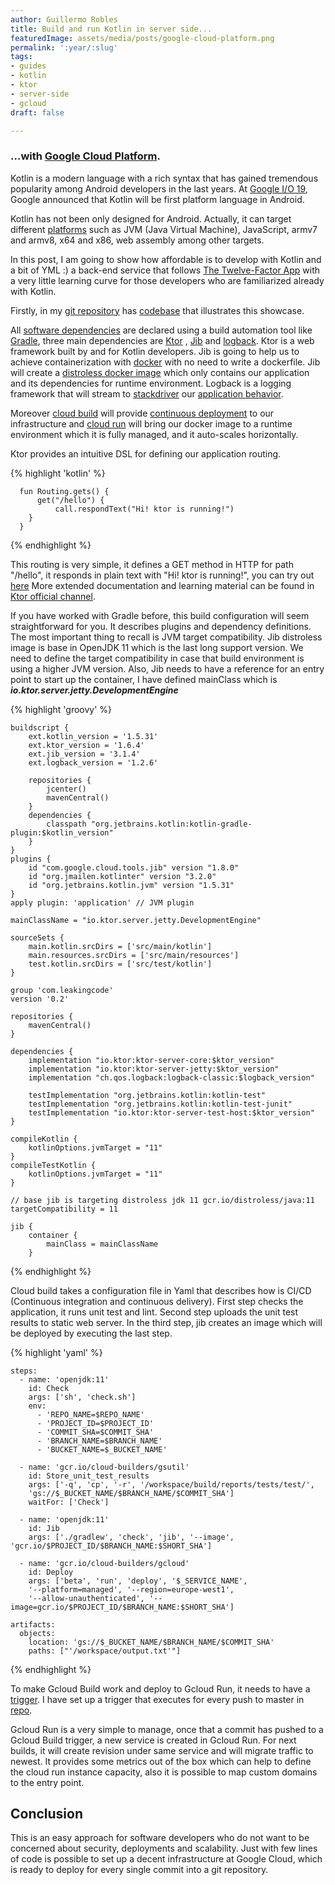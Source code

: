 ```yaml
---
author: Guillermo Robles 
title: Build and run Kotlin in server side...
featuredImage: assets/media/posts/google-cloud-platform.png
permalink: ':year/:slug'
tags:
- guides
- kotlin
- ktor
- server-side
- gcloud
draft: false

---
```


### ...with [Google Cloud Platform](https://cloud.google.com/).

Kotlin is a modern language with a rich syntax that has gained tremendous popularity among Android developers in the
last years. At [Google I/O 19](https://developer.android.com/kotlin/first), Google announced that Kotlin will be first
platform language in Android.

Kotlin has not been only designed for Android. Actually, it can target
different [platforms](https://kotlinlang.org/docs/reference/mpp-supported-platforms.html)
such as JVM (Java Virtual Machine), JavaScript, armv7 and armv8, x64 and x86, web assembly among other targets.

In this post, I am going to show how affordable is to develop with Kotlin and a bit of YML :) a back-end service that
follows [The Twelve-Factor App](https://12factor.net) with a very little learning curve for those developers who are
familiarized already with Kotlin.

Firstly, in my [git repository](https://github.com/guillerDev/gcloudrundemo)
has [codebase](https://12factor.net/codebase) that illustrates this showcase.

All [software dependencies](https://12factor.net/dependencies) are declared using a build automation tool
like [Gradle](https://gradle.org/), three main dependencies are [Ktor](https://ktor.io/)
, [Jib](https://github.com/GoogleContainerTools/jib) and
[logback](http://logback.qos.ch/). Ktor is a web framework built by and for Kotlin developers. Jib is going to help us
to achieve containerization with [docker](https://www.docker.com/) with no need to write a dockerfile. Jib will create
a [distroless docker image](https://github.com/GoogleContainerTools/distroless)
which only contains our application and its dependencies for runtime environment. Logback is a logging framework that
will stream to [stackdriver](https://cloud.google.com/products/operations)
our [application behavior](https://12factor.net/logs).

Moreover [cloud build](https://cloud.google.com/cloud-build/) will provide
[continuous deployment](https://12factor.net/build-release-run) to our infrastructure and
[cloud run](https://cloud.google.com/run/) will bring our docker image to a runtime environment which it is fully
managed, and it auto-scales horizontally.

Ktor provides an intuitive DSL for defining our application routing.

{% highlight 'kotlin' %}

      fun Routing.gets() {
          get("/hello") {
              call.respondText("Hi! ktor is running!")
        }
      }

{% endhighlight %}

This routing is very simple, it defines a GET method in HTTP for path "/hello", it responds in plain text with
"Hi! ktor is running!", you can try out [here](https://ktor-t4xwpg5bfq-ew.a.run.app/hello) More extended documentation
and learning material can be found in [Ktor official channel](https://ktor.io/learn/).

If you have worked with Gradle before, this build configuration will seem straightforward for you. It describes plugins
and dependency definitions. The most important thing to recall is JVM target compatibility. Jib distroless image is base
in OpenJDK 11 which is the last long support version. We need to define the target compatibility in case that build
environment is using a higher JVM version. Also, Jib needs to have a reference for an entry point to start up the
container, I have defined mainClass which is ***io.ktor.server.jetty.DevelopmentEngine***

{% highlight 'groovy' %}

    buildscript {
        ext.kotlin_version = '1.5.31'
        ext.ktor_version = '1.6.4'
        ext.jib_version = '3.1.4'
        ext.logback_version = '1.2.6'

        repositories {
            jcenter()
            mavenCentral()
        }
        dependencies {
            classpath "org.jetbrains.kotlin:kotlin-gradle-plugin:$kotlin_version"
        }
    }
    plugins {
        id "com.google.cloud.tools.jib" version "1.8.0"
        id "org.jmailen.kotlinter" version "3.2.0"
        id "org.jetbrains.kotlin.jvm" version "1.5.31"
    }
    apply plugin: 'application' // JVM plugin

    mainClassName = "io.ktor.server.jetty.DevelopmentEngine"

    sourceSets {
        main.kotlin.srcDirs = ['src/main/kotlin']
        main.resources.srcDirs = ['src/main/resources']
        test.kotlin.srcDirs = ['src/test/kotlin']
    }

    group 'com.leakingcode'
    version '0.2'

    repositories {
        mavenCentral()
    }

    dependencies {
        implementation "io.ktor:ktor-server-core:$ktor_version"
        implementation "io.ktor:ktor-server-jetty:$ktor_version"
        implementation "ch.qos.logback:logback-classic:$logback_version"

        testImplementation "org.jetbrains.kotlin:kotlin-test"
        testImplementation "org.jetbrains.kotlin:kotlin-test-junit"
        testImplementation "io.ktor:ktor-server-test-host:$ktor_version"
    }

    compileKotlin {
        kotlinOptions.jvmTarget = "11"
    }
    compileTestKotlin {
        kotlinOptions.jvmTarget = "11"
    }

    // base jib is targeting distroless jdk 11 gcr.io/distroless/java:11
    targetCompatibility = 11

    jib {
        container {
            mainClass = mainClassName
        }

{% endhighlight %}

Cloud build takes a configuration file in Yaml that describes how is CI/CD (Continuous integration and continuous
delivery). First step checks the application, it runs unit test and lint. Second step uploads the unit test results to
static web server. In the third step, jib creates an image which will be deployed by executing the last step.

{% highlight 'yaml' %}

    steps:
      - name: 'openjdk:11'
        id: Check
        args: ['sh', 'check.sh']
        env:
          - 'REPO_NAME=$REPO_NAME'
          - 'PROJECT_ID=$PROJECT_ID'
          - 'COMMIT_SHA=$COMMIT_SHA'
          - 'BRANCH_NAME=$BRANCH_NAME'
          - 'BUCKET_NAME=$_BUCKET_NAME'
    
      - name: 'gcr.io/cloud-builders/gsutil'
        id: Store_unit_test_results
        args: ['-q', 'cp', '-r', '/workspace/build/reports/tests/test/',
        'gs://$_BUCKET_NAME/$BRANCH_NAME/$COMMIT_SHA']
        waitFor: ['Check']
    
      - name: 'openjdk:11'
        id: Jib
        args: ['./gradlew', 'check', 'jib', '--image', 'gcr.io/$PROJECT_ID/$BRANCH_NAME:$SHORT_SHA']
    
      - name: 'gcr.io/cloud-builders/gcloud'
        id: Deploy
        args: ['beta', 'run', 'deploy', '$_SERVICE_NAME',
        '--platform=managed', '--region=europe-west1',
        '--allow-unauthenticated', '--image=gcr.io/$PROJECT_ID/$BRANCH_NAME:$SHORT_SHA']
    
    artifacts:
      objects:
        location: 'gs://$_BUCKET_NAME/$BRANCH_NAME/$COMMIT_SHA'
        paths: ["'/workspace/output.txt'"]

{% endhighlight %}

To make Gcloud Build work and deploy to Gcloud Run, it needs to
have a [trigger](https://cloud.google.com/build/docs/automating-builds/create-manage-triggers). I have set up a trigger
that executes for every push to master in <a href="https://github.com/guillerDev/gcloudrundemo" target="_blank">repo</a>.

Gcloud Run is a very simple to manage, once that a commit has pushed to a Gcloud Build trigger, a 
new service is created in Gcloud Run. For next builds, it will create revision under same service and will migrate traffic to newest.
It provides some metrics out of the box which can help to define the cloud run instance capacity, also it is possible to
map custom domains to the entry point.


## Conclusion

This is an easy approach for software developers who do not want to be concerned about security,
deployments and scalability. Just with few lines of code is possible to set up a decent infrastructure at Google Cloud,
which is ready to deploy for every single commit into a git repository.

